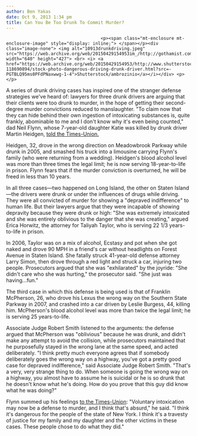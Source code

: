 ```yaml
---
author: Ben Yakas
date: Oct 9, 2013 1:34 pm
title: Can You Be Too Drunk To Commit Murder? 
---
```


	
										<p><span class="mt-enclosure mt-enclosure-image" style="display: inline;"> </span></p><div class="image-none"> <img alt="10913drunkdriving.jpeg" src="https://web.archive.org/web/20150429154953im_/http://gothamist.com/attachments/byakas/10913drunkdriving.jpeg" width="640" height="427"> <br> <i> <a href="https://web.archive.org/web/20150429154953/http://www.shutterstock.com/pic-118690894/stock-photo-dangerous-driving-drunk-driver.html?src=-PGTBLQ95ms0PFdPNaxwwg-1-4">Shutterstock/ambrozinio</a></i></div> <p></p>

<p>A series of drunk driving cases has inspired one of the stranger defense strategies we&apos;ve heard of: lawyers for three drunk drivers are arguing that their clients were too drunk to murder, in the hope of getting their second-degree murder convictions reduced to manslaughter. &quot;To claim now that they can hide behind their own ingestion of intoxicating substances is, quite frankly, abominable to me and I don&apos;t know why it&apos;s even being counted,&quot; dad Neil Flynn, whose 7-year-old daughter Katie was killed by drunk driver Martin Heidgen, <a href="https://web.archive.org/web/20150429154953/http://www.timesunion.com/local/article/Using-the-oblivion-defense-in-murder-cases-4877749.php">told the Times-Union.</a></p>

<p>Heidgen, 32, drove in the wrong direction on Meadowbrook Parkway while drunk in 2005, and smashed his truck into a limousine carrying Flynn&apos;s family (who were returning from a wedding). Heidgen&apos;s blood alcohol level was more than three times the legal limit; he is now serving 18-year-to-life in prison. Flynn fears that if the murder conviction is overturned, he will be freed in less than 10 years.</p>

<p>In all three cases&#x2014;two happened on Long Island, the other on Staten Island&#x2014;the drivers were drunk or under the influences of drugs while driving. They were all convicted of murder for showing a &quot;depraved indifference&quot; to human life. But their lawyers argue that they were incapable of showing depravity because they were drunk or high: &quot;She was extremely intoxicated and she was entirely oblivious to the danger that she was creating,&quot; argued Erica Horwitz, the attorney for Taliyah Taylor, who is serving 22 1/3 years-to-life in prison.</p>

<p>In 2006, Taylor was on a mix of alcohol, Ecstasy and pot when she got naked and drove 90 MPH in a friend&apos;s car without headlights on Forest Avenue in Staten Island. She fatally struck 41-year-old defense attorney Larry Simon, then drove through a red light and struck a car, injuring two people. Prosecutors argued that she was &quot;exhilarated&quot; by the joyride: &quot;She didn&apos;t care who she was hurting,&quot; the prosecutor said. &quot;She just was having...fun.&quot;</p>

<p>The third case in which this defense is being used is that of Franklin McPherson, 26, who drove his Lexus the wrong way on the Southern State Parkway in 2007, and crashed into a car driven by Leslie Burgess, 44, killing him. McPherson&apos;s blood alcohol level was more than twice the legal limit; he is serving 25 years-to-life. </p>

<p>Associate Judge Robert Smith listened to the arguments: the defense argued that McPherson was &quot;oblivious&quot; because he was drunk, and didn&apos;t make any attempt to avoid the collision, while prosecutors maintained that he purposefully stayed in the wrong lane at the same speed, and acted deliberately. &quot;I think pretty much everyone agrees that if somebody deliberately goes the wrong way on a highway, you&apos;ve got a pretty good case for depraved indifference,&quot; said Associate Judge Robert Smith. &quot;That&apos;s a very, very strange thing to do. When someone is going the wrong way on a highway, you almost have to assume he is suicidal or he is so drunk that he doesn&apos;t know what he&apos;s doing. How do you prove that this guy did know what he was doing?&quot;</p>

<p>Flynn summed up his feelings <a href="https://web.archive.org/web/20150429154953/http://www.timesunion.com/local/article/Using-the-oblivion-defense-in-murder-cases-4877749.php">to the Times-Union</a>: &quot;Voluntary intoxication may now be a defense to murder, and I think that&apos;s absurd,&quot; he said. &quot;I think it&apos;s dangerous for the people of the state of New York. I think it&apos;s a travesty of justice for my family and my daughter and the other victims in these cases. These people chose to do what they did.&quot;<br>
</p>					
										
									
				